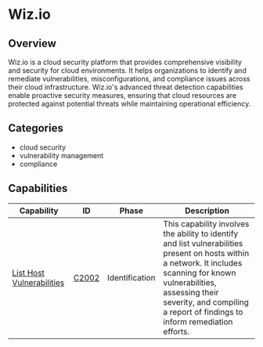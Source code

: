 # Wiz.io

## Overview

Wiz.io is a cloud security platform that provides comprehensive visibility and security for cloud environments. It helps organizations to identify and remediate vulnerabilities, misconfigurations, and compliance issues across their cloud infrastructure. Wiz.io's advanced threat detection capabilities enable proactive security measures, ensuring that cloud resources are protected against potential threats while maintaining operational efficiency.

## Categories

- cloud security
- vulnerability management
- compliance

## Capabilities

| Capability | ID | Phase | Description |
|------------|----|-------|-------------|
| [List Host Vulnerabilities](C2002.md) | [C2002](../../capability/C2002.md) | Identification | This capability involves the ability to identify and list vulnerabilities present on hosts within a network. It includes scanning for known vulnerabilities, assessing their severity, and compiling a report of findings to inform remediation efforts. |